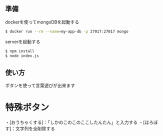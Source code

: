 ## 準備

dockerを使ってmongoDBを起動する

```bash
$ docker run --rm --name=my-app-db -p 27017:27017 mongo
```

serverを起動する

```bash
$ npm install
$ node index.js
```

## 使い方

ボタンを使って言葉遊びが出来ます

# 特殊ボタン
・[おうちゃくする]：「しかのこのこのここしたんたん」と入力する
・[ほろぼす]：文字列を全削除する

